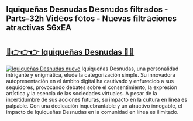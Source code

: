 ## Iquiqueñas Desnudas D𝚎sn𝚞dos filtr𝚊dos - Parts-32h Vid𝚎os f𝚘tos - N𝚞evas filtr𝚊ciones atr𝚊ctivas S6xEA

# <h2><a href="http://mb8mc7.tromn.icu/?c=Iquique%c3%b1as+Desnudas">🔗👉👉👉 Iquiqueñas Desnudas 🔗🔗</a></h2>

[![Iquiqueñas Desnudas nuevo](https://i.imgur.com/pEAQMta.gif)](http://mb8mc7.tromn.icu/?c=Iquique%c3%b1as+Desnudas)
Iquiqueñas Desnudas, una personalidad intrigante y enigmática, elude la categorización simple. Su innovadora autopresentación en el ámbito digital ha cautivado y enfurecido a sus seguidores, provocando debates sobre el consentimiento, la expresión artística y la esencia de las sociedades virtuales. A pesar de la incertidumbre de sus acciones futuras, su impacto en la cultura en línea es palpable. Con una dedicación inquebrantable y un atractivo innegable, el impacto de Iquiqueñas Desnudas en la comunidad en línea es ilimitado.
